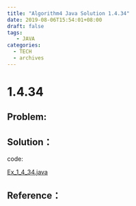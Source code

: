 ```yaml
---
title: "Algorithm4 Java Solution 1.4.34"
date: 2019-08-06T15:54:01+08:00
draft: false
tags:
   - JAVA
categories:
  - TECH
  - archives
---
```



# 1.4.34

## Problem:


## Solution：

code:

[Ex_1_4_34.java](./Ex_1_4_34.java)


## Reference：


